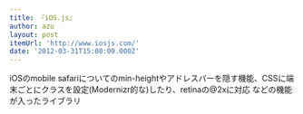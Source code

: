 ```yaml
---
title: 『iOS.js』
author: azu
layout: post
itemUrl: 'http://www.iosjs.com/'
date: '2012-03-31T15:00:00.000Z'
---
```

iOSのmobile safariについてのmin-heightやアドレスバーを隠す機能、CSSに端末ごとにクラスを設定(Modernizr的な)したり、retinaの@2xに対応 などの機能が入ったライブラリ
